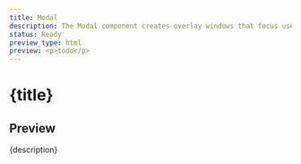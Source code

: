 ```yaml
---
title: Modal
description: The Modal component creates overlay windows that focus user attention on specific content or actions, offering a controlled and accessible way to display important information without leaving the current page.
status: Ready
preview_type: html
preview: <p>todo</p>
---
```

<!-- preview: |
<watt-modal
	size="s"
	aria-labelledby="title"
>
	<h2 slot="header" id="title">Modal title</h2>

	<p>Modal body text goes here.</p>

	<div slot="footer">
		<watt-button> Cancel </watt-button>

		<watt-button variant="primary">
			Close
		</watt-button>
	</div>
</watt-modal> -->

# {title}

## Preview

{description}
